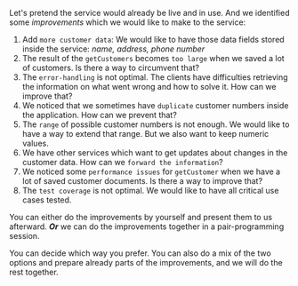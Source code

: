 Let's pretend the service would already be live and in use.
And we identified some _improvements_ which we would like to make to the service:

1. Add `more customer data`: We would like to have those data fields stored inside the service: _name, address, phone number_
2. The result of the `getCustomers` becomes `too large` when we saved a lot of customers. Is there a way to circumvent that?
3. The `error-handling` is not optimal. The clients have difficulties retrieving the information on what went wrong and how to solve it. How can we improve that?
4. We noticed that we sometimes have `duplicate` customer numbers inside the application. How can we prevent that?
5. The `range` of possible customer numbers is not enough. We would like to have a way to extend that range. But we also want to keep numeric values.
6. We have other services which want to get updates about changes in the customer data. How can we `forward the information`?
7. We noticed some `performance issues` for `getCustomer` when we have a lot of saved customer documents. Is there a way to improve that?
8. The `test coverage` is not optimal. We would like to have all critical use cases tested.

You can either do the improvements by yourself and present them to us afterward. **_Or_** we can do the improvements together in a pair-programming session.

You can decide which way you prefer. You can also do a mix of the two options and prepare already parts of the improvements, and we will do the rest together.